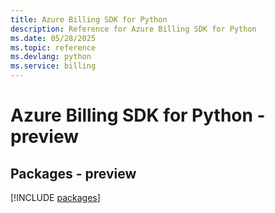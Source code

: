 ```yaml
---
title: Azure Billing SDK for Python
description: Reference for Azure Billing SDK for Python
ms.date: 05/28/2025
ms.topic: reference
ms.devlang: python
ms.service: billing
---
```

# Azure Billing SDK for Python - preview
## Packages - preview
[!INCLUDE [packages](billing-index.md)]